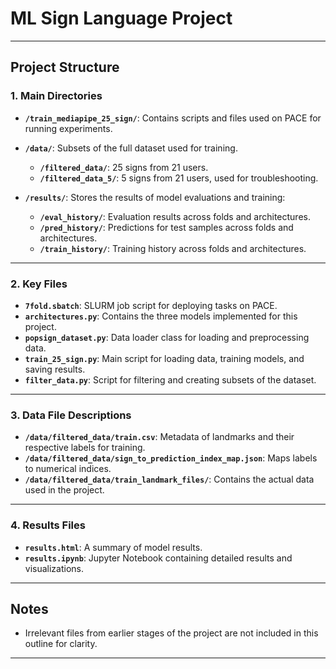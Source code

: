 # **ML Sign Language Project**

---

## **Project Structure**

### **1. Main Directories**
- **`/train_mediapipe_25_sign/`**: Contains scripts and files used on PACE for running experiments.
- **`/data/`**: Subsets of the full dataset used for training.
  - **`/filtered_data/`**: 25 signs from 21 users.
  - **`/filtered_data_5/`**: 5 signs from 21 users, used for troubleshooting.

- **`/results/`**: Stores the results of model evaluations and training:
  - **`/eval_history/`**: Evaluation results across folds and architectures.
  - **`/pred_history/`**: Predictions for test samples across folds and architectures.
  - **`/train_history/`**: Training history across folds and architectures.

---

### **2. Key Files**
- **`7fold.sbatch`**: SLURM job script for deploying tasks on PACE.
- **`architectures.py`**: Contains the three models implemented for this project.
- **`popsign_dataset.py`**: Data loader class for loading and preprocessing data.
- **`train_25_sign.py`**: Main script for loading data, training models, and saving results.
- **`filter_data.py`**: Script for filtering and creating subsets of the dataset.

---

### **3. Data File Descriptions**
- **`/data/filtered_data/train.csv`**: Metadata of landmarks and their respective labels for training.
- **`/data/filtered_data/sign_to_prediction_index_map.json`**: Maps labels to numerical indices.
- **`/data/filtered_data/train_landmark_files/`**: Contains the actual data used in the project.

---

### **4. Results Files**
- **`results.html`**: A summary of model results.
- **`results.ipynb`**: Jupyter Notebook containing detailed results and visualizations.

---

## **Notes**
- Irrelevant files from earlier stages of the project are not included in this outline for clarity.

---
